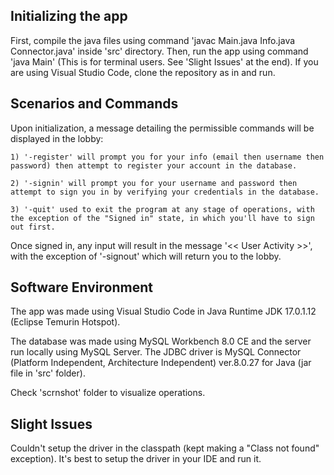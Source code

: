 ## Initializing the app

First, compile the java files using command 'javac Main.java Info.java Connector.java' inside 'src' directory. Then, run the app using command 'java Main' (This is for terminal users. See 'Slight Issues' at the end). If you are using Visual Studio Code, clone the repository as in and run.

## Scenarios and Commands 

Upon initialization, a message detailing the permissible commands will be displayed in the lobby:

    1) '-register' will prompt you for your info (email then username then password) then attempt to register your account in the database.

    2) '-signin' will prompt you for your username and password then attempt to sign you in by verifying your credentials in the database.
    
    3) '-quit' used to exit the program at any stage of operations, with the exception of the "Signed in" state, in which you'll have to sign out first.

Once signed in, any input will result in the message '<< User Activity >>', with the exception of '-signout' which will return you to the lobby.

## Software Environment

The app was made using Visual Studio Code in Java Runtime JDK 17.0.1.12 (Eclipse Temurin Hotspot).

The database was made using MySQL Workbench 8.0 CE and the server run locally using MySQL Server. The JDBC driver is MySQL Connector (Platform Independent, Architecture Independent) ver.8.0.27 for Java (jar file in 'src' folder).

Check 'scrnshot' folder to visualize operations.

## Slight Issues

Couldn't setup the driver in the classpath (kept making a "Class not found" exception). It's best to setup the driver in your IDE and run it.